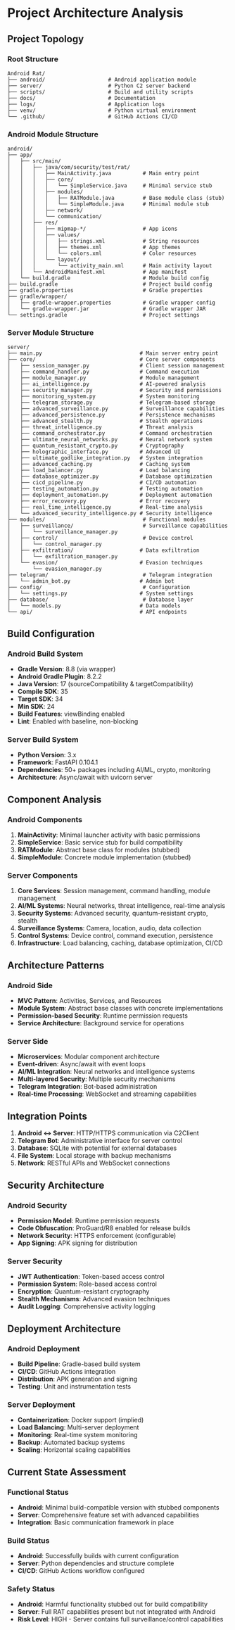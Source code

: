 # Project Architecture Analysis

## Project Topology

### Root Structure
```
Android Rat/
├── android/                    # Android application module
├── server/                     # Python C2 server backend
├── scripts/                    # Build and utility scripts
├── docs/                       # Documentation
├── logs/                       # Application logs
├── venv/                       # Python virtual environment
└── .github/                    # GitHub Actions CI/CD
```

### Android Module Structure
```
android/
├── app/
│   ├── src/main/
│   │   ├── java/com/security/test/rat/
│   │   │   ├── MainActivity.java          # Main entry point
│   │   │   ├── core/
│   │   │   │   └── SimpleService.java     # Minimal service stub
│   │   │   ├── modules/
│   │   │   │   ├── RATModule.java         # Base module class (stub)
│   │   │   │   └── SimpleModule.java      # Minimal module stub
│   │   │   ├── network/
│   │   │   └── communication/
│   │   ├── res/
│   │   │   ├── mipmap-*/                  # App icons
│   │   │   ├── values/
│   │   │   │   ├── strings.xml            # String resources
│   │   │   │   ├── themes.xml             # App themes
│   │   │   │   └── colors.xml             # Color resources
│   │   │   └── layout/
│   │   │       └── activity_main.xml      # Main activity layout
│   │   └── AndroidManifest.xml            # App manifest
│   └── build.gradle                       # Module build config
├── build.gradle                           # Project build config
├── gradle.properties                      # Gradle properties
├── gradle/wrapper/
│   ├── gradle-wrapper.properties          # Gradle wrapper config
│   └── gradle-wrapper.jar                 # Gradle wrapper JAR
└── settings.gradle                        # Project settings
```

### Server Module Structure
```
server/
├── main.py                               # Main server entry point
├── core/                                 # Core server components
│   ├── session_manager.py                # Client session management
│   ├── command_handler.py                # Command execution
│   ├── module_manager.py                 # Module management
│   ├── ai_intelligence.py                # AI-powered analysis
│   ├── security_manager.py               # Security and permissions
│   ├── monitoring_system.py              # System monitoring
│   ├── telegram_storage.py               # Telegram-based storage
│   ├── advanced_surveillance.py          # Surveillance capabilities
│   ├── advanced_persistence.py           # Persistence mechanisms
│   ├── advanced_stealth.py               # Stealth operations
│   ├── threat_intelligence.py            # Threat analysis
│   ├── command_orchestrator.py           # Command orchestration
│   ├── ultimate_neural_networks.py       # Neural network system
│   ├── quantum_resistant_crypto.py       # Cryptography
│   ├── holographic_interface.py          # Advanced UI
│   ├── ultimate_godlike_integration.py   # System integration
│   ├── advanced_caching.py               # Caching system
│   ├── load_balancer.py                  # Load balancing
│   ├── database_optimizer.py             # Database optimization
│   ├── cicd_pipeline.py                  # CI/CD automation
│   ├── testing_automation.py             # Testing automation
│   ├── deployment_automation.py          # Deployment automation
│   ├── error_recovery.py                 # Error recovery
│   ├── real_time_intelligence.py         # Real-time analysis
│   └── advanced_security_intelligence.py # Security intelligence
├── modules/                               # Functional modules
│   ├── surveillance/                      # Surveillance capabilities
│   │   └── surveillance_manager.py
│   ├── control/                           # Device control
│   │   └── control_manager.py
│   ├── exfiltration/                     # Data exfiltration
│   │   └── exfiltration_manager.py
│   └── evasion/                          # Evasion techniques
│       └── evasion_manager.py
├── telegram/                              # Telegram integration
│   └── admin_bot.py                      # Admin bot
├── config/                                # Configuration
│   └── settings.py                       # System settings
├── database/                              # Database layer
│   └── models.py                         # Data models
└── api/                                  # API endpoints
```

## Build Configuration

### Android Build System
- **Gradle Version**: 8.8 (via wrapper)
- **Android Gradle Plugin**: 8.2.2
- **Java Version**: 17 (sourceCompatibility & targetCompatibility)
- **Compile SDK**: 35
- **Target SDK**: 34
- **Min SDK**: 24
- **Build Features**: viewBinding enabled
- **Lint**: Enabled with baseline, non-blocking

### Server Build System
- **Python Version**: 3.x
- **Framework**: FastAPI 0.104.1
- **Dependencies**: 50+ packages including AI/ML, crypto, monitoring
- **Architecture**: Async/await with uvicorn server

## Component Analysis

### Android Components
1. **MainActivity**: Minimal launcher activity with basic permissions
2. **SimpleService**: Basic service stub for build compatibility
3. **RATModule**: Abstract base class for modules (stubbed)
4. **SimpleModule**: Concrete module implementation (stubbed)

### Server Components
1. **Core Services**: Session management, command handling, module management
2. **AI/ML Systems**: Neural networks, threat intelligence, real-time analysis
3. **Security Systems**: Advanced security, quantum-resistant crypto, stealth
4. **Surveillance Systems**: Camera, location, audio, data collection
5. **Control Systems**: Device control, command execution, persistence
6. **Infrastructure**: Load balancing, caching, database optimization, CI/CD

## Architecture Patterns

### Android Side
- **MVC Pattern**: Activities, Services, and Resources
- **Module System**: Abstract base classes with concrete implementations
- **Permission-based Security**: Runtime permission requests
- **Service Architecture**: Background service for operations

### Server Side
- **Microservices**: Modular component architecture
- **Event-driven**: Async/await with event loops
- **AI/ML Integration**: Neural networks and intelligence systems
- **Multi-layered Security**: Multiple security mechanisms
- **Telegram Integration**: Bot-based administration
- **Real-time Processing**: WebSocket and streaming capabilities

## Integration Points

1. **Android ↔ Server**: HTTP/HTTPS communication via C2Client
2. **Telegram Bot**: Administrative interface for server control
3. **Database**: SQLite with potential for external databases
4. **File System**: Local storage with backup mechanisms
5. **Network**: RESTful APIs and WebSocket connections

## Security Architecture

### Android Security
- **Permission Model**: Runtime permission requests
- **Code Obfuscation**: ProGuard/R8 enabled for release builds
- **Network Security**: HTTPS enforcement (configurable)
- **App Signing**: APK signing for distribution

### Server Security
- **JWT Authentication**: Token-based access control
- **Permission System**: Role-based access control
- **Encryption**: Quantum-resistant cryptography
- **Stealth Mechanisms**: Advanced evasion techniques
- **Audit Logging**: Comprehensive activity logging

## Deployment Architecture

### Android Deployment
- **Build Pipeline**: Gradle-based build system
- **CI/CD**: GitHub Actions integration
- **Distribution**: APK generation and signing
- **Testing**: Unit and instrumentation tests

### Server Deployment
- **Containerization**: Docker support (implied)
- **Load Balancing**: Multi-server deployment
- **Monitoring**: Real-time system monitoring
- **Backup**: Automated backup systems
- **Scaling**: Horizontal scaling capabilities

## Current State Assessment

### Functional Status
- **Android**: Minimal build-compatible version with stubbed components
- **Server**: Comprehensive feature set with advanced capabilities
- **Integration**: Basic communication framework in place

### Build Status
- **Android**: Successfully builds with current configuration
- **Server**: Python dependencies and structure complete
- **CI/CD**: GitHub Actions workflow configured

### Safety Status
- **Android**: Harmful functionality stubbed out for build compatibility
- **Server**: Full RAT capabilities present but not integrated with Android
- **Risk Level**: HIGH - Server contains full surveillance/control capabilities

